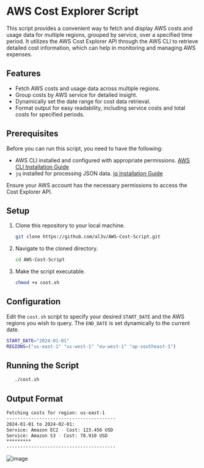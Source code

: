 # AWS Cost Explorer Script

This script provides a convenient way to fetch and display AWS costs and usage data for multiple regions, grouped by service, over a specified time period. It utilizes the AWS Cost Explorer API through the AWS CLI to retrieve detailed cost information, which can help in monitoring and managing AWS expenses.

## Features

- Fetch AWS costs and usage data across multiple regions.
- Group costs by AWS service for detailed insight.
- Dynamically set the date range for cost data retrieval.
- Format output for easy readability, including service costs and total costs for specified periods.

## Prerequisites

Before you can run this script, you need to have the following:

- AWS CLI installed and configured with appropriate permissions. [AWS CLI Installation Guide](https://aws.amazon.com/cli/)
- `jq` installed for processing JSON data. [jq Installation Guide](https://stedolan.github.io/jq/download/)

Ensure your AWS account has the necessary permissions to access the Cost Explorer API.

## Setup

1. Clone this repository to your local machine.

    ```bash
    git clone https://github.com/al3v/AWS-Cost-Script.git
    ```

2. Navigate to the cloned directory.

    ```bash
    cd AWS-Cost-Script
    ```

3. Make the script executable.

    ```bash
    chmod +x cost.sh
    ```

## Configuration

Edit the `cost.sh` script to specify your desired `START_DATE` and the AWS regions you wish to query. The `END_DATE` is set dynamically to the current date.

```bash
START_DATE="2024-01-01"
REGIONS=("us-east-1" "us-west-1" "eu-west-1" "ap-southeast-1")
 ```

## Running the Script
```bash
   ./cost.sh
```

## Output Format
```bash
Fetching costs for region: us-east-1
----------------------------------------
2024-01-01 to 2024-02-01:
Service: Amazon EC2 - Cost: 123.456 USD
Service: Amazon S3 - Cost: 78.910 USD
*********
----------------------------------------

```
![image](https://github.com/al3v/AWS-Cost-Script/assets/73062283/5615f8bc-4329-4cf9-9c6a-43e43fc14b88)







